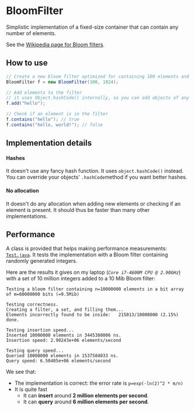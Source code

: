 # BloomFilter

Simplistic implementation of a fixed-size container that can contain any number of elements.
 
 See the [Wikipedia page for Bloom filters](https://en.wikipedia.org/wiki/Bloom_filter).

## How to use

```java
// Create a new bloom filter optimized for containing 100 elements and using 1024 bits of memory
BloomFilter f = new BloomFilter(100, 1024);

// Add elements to the filter
// it uses Object.hashCode() internally, so you can add objects of any type
f.add("hello");

// Check if an element is in the filter
f.contains("hello"); // true
f.contains("hello, world!"); // false
```

## Implementation details

#### Hashes
It doesn't use any fancy hash function. It uses `object.hashCode()` instead. You can override your objects' `.hashCode`method if you want better hashes.

#### No allocation
It doesn't do any allocation when adding new elements or checking if an element is present. It should thus be faster than many other implementations.

## Performance
A class is provided that helps making performance measurements: [`Test.java`](./test/Test.java).
It tests the implementation with a Bloom filter containing randomly generated integers.

Here are the results it gives on my laptop (*`Core i7-4600M CPU @ 2.90GHz`*) with a set of 10 million integers added to a 10 Mib Bloom filter:
```
Testing a bloom filter containing n=10000000 elements in a bit array of m=80000000 bits (=9.5Mib) 

Testing correctness.
Creating a filter, a set, and filling them...
Elements incorrectly found to be inside:   215013/10000000 (2.15%)
done.

Testing insertion speed...
Inserted 10000000 elements in 3445388006 ns.
Insertion speed: 2.90243e+06 elements/second

Testing query speed...
Queried 10000000 elements in 1537504033 ns.
Query speed: 6.50405e+06 elements/second
```

We see that:
  * The implementation is correct: the error rate is `p=exp(-ln(2)^2 * m/n)`
  * It is quite fast
     * It can **insert** around **2 million elements per second**.
     * It can **query** around **6 million elements per second**.
 
